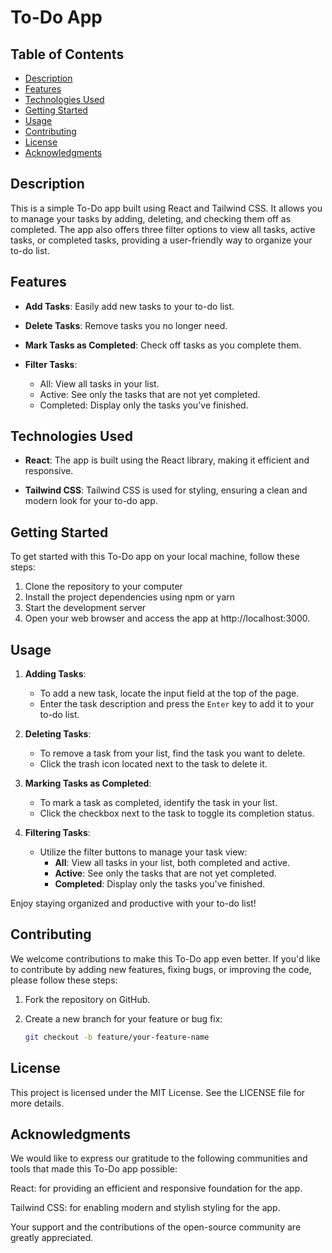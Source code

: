 # To-Do App



## Table of Contents

- [Description](#description)
- [Features](#features)
- [Technologies Used](#technologies-used)
- [Getting Started](#getting-started)
- [Usage](#usage)
- [Contributing](#contributing)
- [License](#license)
- [Acknowledgments](#acknowledgments)

## Description

This is a simple To-Do app built using React and Tailwind CSS. It allows you to manage your tasks by adding, deleting, and checking them off as completed. The app also offers three filter options to view all tasks, active tasks, or completed tasks, providing a user-friendly way to organize your to-do list.

## Features

- **Add Tasks**: Easily add new tasks to your to-do list.

- **Delete Tasks**: Remove tasks you no longer need.

- **Mark Tasks as Completed**: Check off tasks as you complete them.

- **Filter Tasks**:
  - All: View all tasks in your list.
  - Active: See only the tasks that are not yet completed.
  - Completed: Display only the tasks you've finished.

## Technologies Used

- **React**: The app is built using the React library, making it efficient and responsive.

- **Tailwind CSS**: Tailwind CSS is used for styling, ensuring a clean and modern look for your to-do app.

## Getting Started

To get started with this To-Do app on your local machine, follow these steps:

1. Clone the repository to your computer
2. Install the project dependencies using npm or yarn
3. Start the development server
4. Open your web browser and access the app at http://localhost:3000.

## Usage

1. **Adding Tasks**:
   - To add a new task, locate the input field at the top of the page.
   - Enter the task description and press the `Enter` key to add it to your to-do list.

2. **Deleting Tasks**:
   - To remove a task from your list, find the task you want to delete.
   - Click the trash icon located next to the task to delete it.

3. **Marking Tasks as Completed**:
   - To mark a task as completed, identify the task in your list.
   - Click the checkbox next to the task to toggle its completion status.

4. **Filtering Tasks**:
   - Utilize the filter buttons to manage your task view:
     - **All**: View all tasks in your list, both completed and active.
     - **Active**: See only the tasks that are not yet completed.
     - **Completed**: Display only the tasks you've finished.

Enjoy staying organized and productive with your to-do list!

## Contributing

We welcome contributions to make this To-Do app even better. If you'd like to contribute by adding new features, fixing bugs, or improving the code, please follow these steps:

1. Fork the repository on GitHub.

2. Create a new branch for your feature or bug fix:

   ```bash
   git checkout -b feature/your-feature-name
## License
This project is licensed under the MIT License. See the LICENSE file for more details.

## Acknowledgments
We would like to express our gratitude to the following communities and tools that made this To-Do app possible:

React: for providing an efficient and responsive foundation for the app.

Tailwind CSS: for enabling modern and stylish styling for the app.

Your support and the contributions of the open-source community are greatly appreciated.
